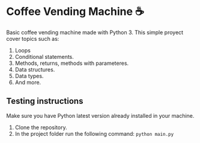 # Coffee Vending Machine ☕
Basic coffee vending machine made with Python 3. 
This simple proyect cover topics such as:
1. Loops
2. Conditional statements.
3. Methods, returns, methods with parameteres.
4. Data structures.
5. Data types.
6. And more.

## Testing instructions
Make sure you have Python latest version already installed in your machine.

1. Clone the repository.
2. In the project folder run the following command: `python main.py`
